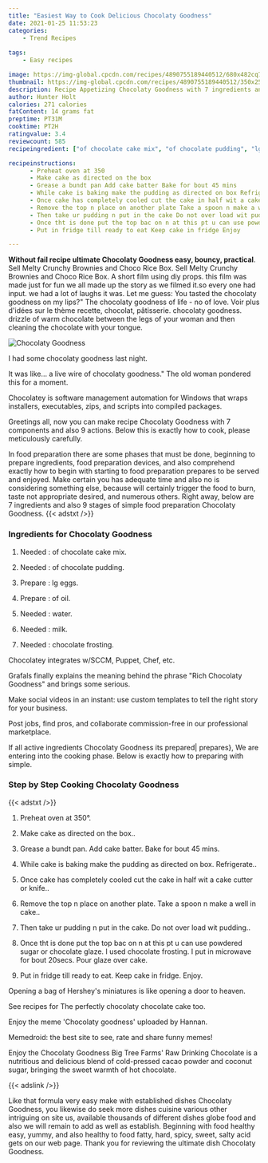 ```yaml
---
title: "Easiest Way to Cook Delicious Chocolaty Goodness"
date: 2021-01-25 11:53:23
categories:
    - Trend Recipes
    
tags:
    - Easy recipes

image: https://img-global.cpcdn.com/recipes/4890755189440512/680x482cq70/chocolaty-goodness-recipe-main-photo.jpg
thumbnail: https://img-global.cpcdn.com/recipes/4890755189440512/350x250cq70/chocolaty-goodness-recipe-main-photo.jpg
description: Recipe Appetizing Chocolaty Goodness with 7 ingredients and 9 stages of easy cooking.
author: Hunter Holt
calories: 271 calories
fatContent: 14 grams fat
preptime: PT31M
cooktime: PT2H
ratingvalue: 3.4
reviewcount: 585
recipeingredient: ["of chocolate cake mix", "of chocolate pudding", "lg eggs", "of oil", "water", "milk", "chocolate frosting"]

recipeinstructions: 
      - Preheat oven at 350 
      - Make cake as directed on the box 
      - Grease a bundt pan Add cake batter Bake for bout 45 mins 
      - While cake is baking make the pudding as directed on box Refrigerate 
      - Once cake has completely cooled cut the cake in half wit a cake cutter or knife 
      - Remove the top n place on another plate Take a spoon n make a well in cake 
      - Then take ur pudding n put in the cake Do not over load wit pudding 
      - Once tht is done put the top bac on n at this pt u can use powdered sugar or chocolate glaze I used chocolate frosting I put in microwave for bout 20secs Pour glaze over cake 
      - Put in fridge till ready to eat Keep cake in fridge Enjoy

---
```




**Without fail recipe ultimate Chocolaty Goodness easy, bouncy, practical**. Sell Melty Crunchy Brownies and Choco Rice Box. Sell Melty Crunchy Brownies and Choco Rice Box. A short film using diy props. this film was made just for fun we all made up the story as we filmed it.so every one had input. we had a lot of laughs it was. Let me guess: You tasted the chocolaty goodness on my lips?&#34; The chocolaty goodness of life - no of love. Voir plus d&#39;idées sur le thème recette, chocolat, pâtisserie. chocolaty goodness. drizzle of warm chocolate between the legs of your woman and then cleaning the chocolate with your tongue.


![Chocolaty Goodness](https://img-global.cpcdn.com/recipes/4890755189440512/680x482cq70/chocolaty-goodness-recipe-main-photo.jpg "Chocolaty Goodness")



I had some chocolaty goodness last night.

It was like… a live wire of chocolaty goodness.&#34; The old woman pondered this for a moment.

Chocolatey is software management automation for Windows that wraps installers, executables, zips, and scripts into compiled packages.


Greetings all, now you can make recipe Chocolaty Goodness with 7 components and also 9 actions. Below this is exactly how to cook, please meticulously carefully.

In food preparation there are some phases that must be done, beginning to prepare ingredients, food preparation devices, and also comprehend exactly how to begin with starting to food preparation prepares to be served and enjoyed. Make certain you has adequate time and also no is considering something else, because will certainly trigger the food to burn, taste not appropriate desired, and numerous others. Right away, below are 7 ingredients and also 9 stages of simple food preparation Chocolaty Goodness.
{{< adstxt />}}

### Ingredients for Chocolaty Goodness


1. Needed  : of chocolate cake mix.

1. Needed  : of chocolate pudding.

1. Prepare  : lg eggs.

1. Prepare  : of oil.

1. Needed  : water.

1. Needed  : milk.

1. Needed  : chocolate frosting.


Chocolatey integrates w/SCCM, Puppet, Chef, etc.

Grafals finally explains the meaning behind the phrase &#34;Rich Chocolaty Goodness&#34; and brings some serious.

Make social videos in an instant: use custom templates to tell the right story for your business.

Post jobs, find pros, and collaborate commission-free in our professional marketplace.


If all active ingredients Chocolaty Goodness its prepared| prepares}, We are entering into the cooking phase. Below is exactly how to preparing with simple.

### Step by Step Cooking Chocolaty Goodness

{{< adstxt />}}


1. Preheat oven at 350°.



1. Make cake as directed on the box..



1. Grease a bundt pan. Add cake batter. Bake for bout 45 mins.



1. While cake is baking make the pudding as directed on box. Refrigerate..



1. Once cake has completely cooled cut the cake in half wit a cake cutter or knife..



1. Remove the top n place on another plate. Take a spoon n make a well in cake..



1. Then take ur pudding n put in the cake. Do not over load wit pudding..



1. Once tht is done put the top bac on n at this pt u can use powdered sugar or chocolate glaze. I used chocolate frosting. I put in microwave for bout 20secs. Pour glaze over cake.



1. Put in fridge till ready to eat. Keep cake in fridge. Enjoy.




Opening a bag of Hershey&#39;s miniatures is like opening a door to heaven.

See recipes for The perfectly chocolaty chocolate cake too.

Enjoy the meme &#39;Chocolaty goodness&#39; uploaded by Hannan.

Memedroid: the best site to see, rate and share funny memes!

Enjoy the Chocolaty Goodness Big Tree Farms&#39; Raw Drinking Chocolate is a nutritious and delicious blend of cold-pressed cacao powder and coconut sugar, bringing the sweet warmth of hot chocolate.


{{< adslink />}}

Like that formula very easy make with established dishes Chocolaty Goodness, you likewise do seek more dishes cuisine various other intriguing on site us, available thousands of different dishes globe food and also we will remain to add as well as establish. Beginning with food healthy easy, yummy, and also healthy to food fatty, hard, spicy, sweet, salty acid gets on our web page. Thank you for reviewing the ultimate dish Chocolaty Goodness.

